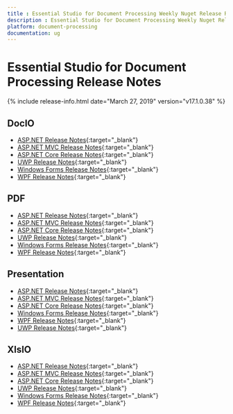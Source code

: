```yaml
---
title : Essential Studio for Document Processing Weekly Nuget Release Release Notes  
description : Essential Studio for Document Processing Weekly Nuget Release Release Notes  
platform: document-processing
documentation: ug
---
```


# Essential Studio for Document Processing  Release Notes  

{% include release-info.html date="March 27, 2019" version="v17.1.0.38" %} 

## DocIO

* [ASP.NET Release Notes](/aspnet/release-notes/v17.1.0.38#docio){:target="_blank"}
* [ASP.NET MVC Release Notes](/aspnetmvc/release-notes/v17.1.0.38#docio){:target="_blank"}
* [ASP.NET Core Release Notes](/aspnet-core/release-notes/v17.1.0.38#docio){:target="_blank"}
* [UWP Release Notes](/uwp/release-notes/v17.1.0.38#docio){:target="_blank"}
* [Windows Forms Release Notes](/windowsforms/release-notes/v17.1.0.38#docio){:target="_blank"}
* [WPF Release Notes](/wpf/release-notes/v17.1.0.38#docio){:target="_blank"}


## PDF

* [ASP.NET Release Notes](/aspnet/release-notes/v17.1.0.38#pdf){:target="_blank"}
* [ASP.NET MVC Release Notes](/aspnetmvc/release-notes/v17.1.0.38#pdf){:target="_blank"}
* [ASP.NET Core Release Notes](/aspnet-core/release-notes/v17.1.0.38#pdf){:target="_blank"}
* [UWP Release Notes](/uwp/release-notes/v17.1.0.38#pdf){:target="_blank"}
* [Windows Forms Release Notes](/windowsforms/release-notes/v17.1.0.38#pdf){:target="_blank"}
* [WPF Release Notes](/wpf/release-notes/v17.1.0.38#pdf){:target="_blank"}


## Presentation

* [ASP.NET Release Notes](/aspnet/release-notes/v17.1.0.38#presentation){:target="_blank"}
* [ASP.NET MVC Release Notes](/aspnetmvc/release-notes/v17.1.0.38#presentation){:target="_blank"}
* [ASP.NET Core Release Notes](/aspnet-core/release-notes/v17.1.0.38#presentation){:target="_blank"}
* [Windows Forms Release Notes](/windowsforms/release-notes/v17.1.0.38#presentation){:target="_blank"}
* [WPF Release Notes](/wpf/release-notes/v17.1.0.38#presentation){:target="_blank"}
* [UWP Release Notes](/uwp/release-notes/v17.1.0.38#presentation){:target="_blank"}


## XlsIO

* [ASP.NET Release Notes](/aspnet/release-notes/v17.1.0.38#xlsio){:target="_blank"}
* [ASP.NET MVC Release Notes](/aspnetmvc/release-notes/v17.1.0.38#xlsio){:target="_blank"}
* [ASP.NET Core Release Notes](/aspnet-core/release-notes/v17.1.0.38#xlsio){:target="_blank"}
* [UWP Release Notes](/uwp/release-notes/v17.1.0.38#xlsio){:target="_blank"}
* [Windows Forms Release Notes](/windowsforms/release-notes/v17.1.0.38#xlsio){:target="_blank"}
* [WPF Release Notes](/wpf/release-notes/v17.1.0.38#xlsio){:target="_blank"}
